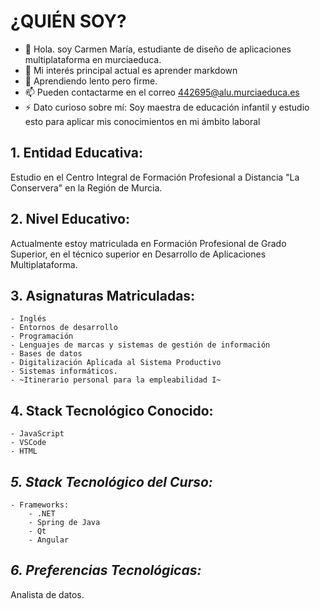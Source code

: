 # **¿QUIÉN SOY?**

- 👋 Hola. soy Carmen María, estudiante de diseño de aplicaciones multiplataforma en murciaeduca.
- 👀 Mi interés principal actual es aprender markdown
- 🌱 Aprendiendo lento pero firme.
- 📫 Pueden contactarme en el correo 442695@alu.murciaeduca.es
- ⚡ Dato curioso sobre mí: Soy maestra de educación infantil y estudio esto para aplicar mis conocimientos en mi ámbito laboral


## **1. Entidad Educativa:**

Estudio en el Centro Integral de Formación Profesional a Distancia "La Conservera" en la Región de Murcia.


## **2. Nivel Educativo:**

Actualmente estoy matriculada en Formación Profesional de Grado Superior, en el técnico superior en Desarrollo de Aplicaciones Multiplataforma.


## **3. Asignaturas Matriculadas:**

	- Inglés
	- Entornos de desarrollo
	- Programación
	- Lenguajes de marcas y sistemas de gestión de información
	- Bases de datos
	- Digitalización Aplicada al Sistema Productivo
	- Sistemas informáticos.
	- ~Itinerario personal para la empleabilidad I~


## **4. Stack Tecnológico Conocido:**

	- JavaScript
	- VSCode
	- HTML
 

## *5. Stack Tecnológico del Curso:*

	- Frameworks:
		- .NET
		- Spring de Java
		- Qt
		- Angular

  
## *6. Preferencias Tecnológicas:*

 Analista de datos.

<!---
442695/442695 is a ✨ special ✨ repository because its `README.md` (this file) appears on your GitHub profile.
You can click the Preview link to take a look at your changes.
--->
